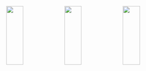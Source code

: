 <p>
<img src="https://user-images.githubusercontent.com/119872080/232990561-3fbe3ce9-5f9e-490f-b24d-041fb9b753a5.png" height="20%" width="30%" >
<img src="https://user-images.githubusercontent.com/119872080/232990566-39f51b64-7895-444f-a50c-f0d7ddd957f7.png" height="20%" width="30%" >
<img src="https://user-images.githubusercontent.com/119872080/232990575-9c568143-1c71-4af3-ba6c-b267e20f3e36.png" height="20%" width="30%" >
</p>
